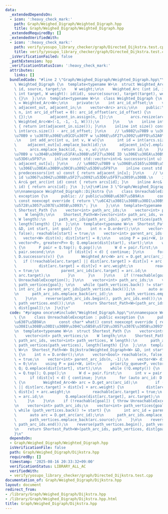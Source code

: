 ```yaml
---
data:
  _extendedDependsOn:
  - icon: ':heavy_check_mark:'
    path: Graph/Weighed_Digraph/Weighted_Digraph.hpp
    title: Graph/Weighed_Digraph/Weighted_Digraph.hpp
  _extendedRequiredBy: []
  _extendedVerifiedWith:
  - icon: ':heavy_check_mark:'
    path: verify/yosupo_library_checker/graph/Directed_Dijkstra.test.cpp
    title: verify/yosupo_library_checker/graph/Directed_Dijkstra.test.cpp
  _isVerificationFailed: false
  _pathExtension: hpp
  _verificationStatusIcon: ':heavy_check_mark:'
  attributes:
    links: []
  bundledCode: "#line 2 \"Graph/Weighed_Digraph/Weighted_Digraph.hpp\"\n\nnamespace\
    \ Weighted_Digraph {\n  template<typename W>\n  struct Weighted_Arc {\n    int\
    \ id, source, target;\n    W weight;\n\n    Weighted_Arc (int id, int source,\
    \ int target, W weight): id(id), source(source), target(target), weight(weight)\
    \ {}\n  };\n\n  template<typename W>\n  class Weighted_Digraph {\n    using Arc\
    \ = Weighted_Arc<W>;\n\n    private:\n    int arc_id_offset;\n    vector<vector<int>>\
    \ adjacent_out, adjacent_in;\n    vector<Arc> arcs;\n\n    public:\n    Weighted_Digraph(int\
    \ n, int arc_id_offset = 0): arc_id_offset(arc_id_offset) {\n        adjacent_out.assign(n,\
    \ {});\n        adjacent_in.assign(n, {});\n        arcs.resize(arc_id_offset,\
    \ Weighted_Arc<W>(-1, -1, -1, W()));\n      }\n    \n    inline int order() const\
    \ { return int(adjacent_in.size()); }\n\n    inline int size() const { return\
    \ int(arcs.size()) - arc_id_offset; }\n\n    // \u9802\u70B9 u \u304B\u3089\u9802\
    \u70B9 v \u3078\u306E\u91CD\u307F w \u306E\u5F27\u3092\u8FFD\u52A0\u3059\u308B\
    .\n    int add_arc(int u, int v, W w){\n      int id = int(arcs.size());\n\n \
    \     adjacent_out[u].emplace_back(id);\n      adjacent_in[v].emplace_back(id);\n\
    \      arcs.emplace_back(id, u, v, w);\n\n      return id;\n    }\n\n    // \u9802\
    \u70B9 u \u304B\u3089\u51FA\u308B\u5F27\u306E ID \u306E\u30EA\u30B9\u30C8\u3092\
    \u53D6\u5F97\n    inline const std::vector<int>& successors(int u) const { return\
    \ adjacent_out[u]; }\n\n    // \u9802\u70B9 u \u306B\u5165\u308B\u5F27\u306E ID\
    \ \u306E\u30EA\u30B9\u30C8\u3092\u53D6\u5F97\n    inline const std::vector<int>&\
    \ predecessors(int u) const { return adjacent_in[u]; }\n\n    // \u5F27 ID \u304C\
    \ id \u3067\u3042\u308B\u5F27\u3092\u53D6\u5F97\u3059\u308B.\n    inline const\
    \ Arc& get_arc(int id) const { return arcs[id]; }\n    inline Arc& get_arc(int\
    \ id) { return arcs[id]; }\n  };\n}\n#line 3 \"Graph/Weighed_Digraph/Dijkstra.hpp\"\
    \n\nnamespace Weighted_Digraph::Dijkstra {\n    class UnreachableException : public\
    \ exception {\n      public: // public\u306B\u6307\u5B9A\n      const char* what()\
    \ const noexcept override { return \"\u6C42\u3081\u308B\u30D1\u30B9\u304C\u5B58\
    \u5728\u3057\u307E\u305B\u3093\"; }\n    };\n\n  template<typename W>\n  struct\
    \ Shortest_Path {\n    vector<int> path_arc_ids;\n    vector<int> path_vertices;\n\
    \    W length;\n\n    Shortest_Path<W>(vector<int> path_arc_ids, vector<int> path_vertices,\
    \ W length):\n      path_arc_ids(path_arc_ids), path_vertices(path_vertices),\
    \ length(length) {}\n  };\n\n  template<typename W>\n  Shortest_Path<W> Dijkstra(Weighted_Digraph<W>\
    \ &D, int start, int goal) {\n    int n = D.order();\n\n    vector<bool> reachable(n,\
    \ false); reachable[start] = true;\n    vector<int> parent_arc_ids(n, -1);\n \
    \   vector<W> dist(n); dist[start] = 0;\n\n    using P = pair<W, int>;\n    priority_queue<P,\
    \ vector<P>, greater<P>> Q; Q.emplace(dist[start], start);\n\n    while (!Q.empty())\
    \ {\n      P pair = Q.top(); Q.pop();\n      W d = pair.first;\n      int v =\
    \ pair.second;\n\n      if (dist[v] < d) { continue; }\n\n      for (auto arc_id:\
    \ D.successors(v)) {\n        Weighted_Arc<W> arc = D.get_arc(arc_id);\n     \
    \   if (!reachable[arc.target] || dist[arc.target] > dist[v] + arc.weight) {\n\
    \          dist[arc.target] = dist[v] + arc.weight;\n          reachable[arc.target]\
    \ = true;\n          parent_arc_ids[arc.target] = arc.id;\n          Q.emplace(dist[arc.target],\
    \ arc.target);\n        }\n      }\n    }\n\n    if (!reachable[goal]) { throw\
    \ UnreachableException(); }\n\n    vector<int> path_arc_ids;\n    vector<int>\
    \ path_vertices{goal}; \n\n    while (path_vertices.back() != start) {\n     \
    \ int arc_id = parent_arc_ids[path_vertices.back()];\n      auto arc = D.get_arc(arc_id);\n\
    \n      path_arc_ids.emplace_back(arc_id);\n      path_vertices.emplace_back(arc.source);\n\
    \    }\n\n    reverse(path_arc_ids.begin(), path_arc_ids.end());\n    reverse(path_vertices.begin(),\
    \ path_vertices.end());\n\n    return Shortest_Path<W>(path_arc_ids, path_vertices,\
    \ dist[goal]);\n  }\n}\n"
  code: "#pragma once\n#include\"Weighted_Digraph.hpp\"\n\nnamespace Weighted_Digraph::Dijkstra\
    \ {\n    class UnreachableException : public exception {\n      public: // public\u306B\
    \u6307\u5B9A\n      const char* what() const noexcept override { return \"\u6C42\
    \u3081\u308B\u30D1\u30B9\u304C\u5B58\u5728\u3057\u307E\u305B\u3093\"; }\n    };\n\
    \n  template<typename W>\n  struct Shortest_Path {\n    vector<int> path_arc_ids;\n\
    \    vector<int> path_vertices;\n    W length;\n\n    Shortest_Path<W>(vector<int>\
    \ path_arc_ids, vector<int> path_vertices, W length):\n      path_arc_ids(path_arc_ids),\
    \ path_vertices(path_vertices), length(length) {}\n  };\n\n  template<typename\
    \ W>\n  Shortest_Path<W> Dijkstra(Weighted_Digraph<W> &D, int start, int goal)\
    \ {\n    int n = D.order();\n\n    vector<bool> reachable(n, false); reachable[start]\
    \ = true;\n    vector<int> parent_arc_ids(n, -1);\n    vector<W> dist(n); dist[start]\
    \ = 0;\n\n    using P = pair<W, int>;\n    priority_queue<P, vector<P>, greater<P>>\
    \ Q; Q.emplace(dist[start], start);\n\n    while (!Q.empty()) {\n      P pair\
    \ = Q.top(); Q.pop();\n      W d = pair.first;\n      int v = pair.second;\n\n\
    \      if (dist[v] < d) { continue; }\n\n      for (auto arc_id: D.successors(v))\
    \ {\n        Weighted_Arc<W> arc = D.get_arc(arc_id);\n        if (!reachable[arc.target]\
    \ || dist[arc.target] > dist[v] + arc.weight) {\n          dist[arc.target] =\
    \ dist[v] + arc.weight;\n          reachable[arc.target] = true;\n          parent_arc_ids[arc.target]\
    \ = arc.id;\n          Q.emplace(dist[arc.target], arc.target);\n        }\n \
    \     }\n    }\n\n    if (!reachable[goal]) { throw UnreachableException(); }\n\
    \n    vector<int> path_arc_ids;\n    vector<int> path_vertices{goal}; \n\n   \
    \ while (path_vertices.back() != start) {\n      int arc_id = parent_arc_ids[path_vertices.back()];\n\
    \      auto arc = D.get_arc(arc_id);\n\n      path_arc_ids.emplace_back(arc_id);\n\
    \      path_vertices.emplace_back(arc.source);\n    }\n\n    reverse(path_arc_ids.begin(),\
    \ path_arc_ids.end());\n    reverse(path_vertices.begin(), path_vertices.end());\n\
    \n    return Shortest_Path<W>(path_arc_ids, path_vertices, dist[goal]);\n  }\n\
    }\n"
  dependsOn:
  - Graph/Weighed_Digraph/Weighted_Digraph.hpp
  isVerificationFile: false
  path: Graph/Weighed_Digraph/Dijkstra.hpp
  requiredBy: []
  timestamp: '2025-08-16 20:33:32+09:00'
  verificationStatus: LIBRARY_ALL_AC
  verifiedWith:
  - verify/yosupo_library_checker/graph/Directed_Dijkstra.test.cpp
documentation_of: Graph/Weighed_Digraph/Dijkstra.hpp
layout: document
redirect_from:
- /library/Graph/Weighed_Digraph/Dijkstra.hpp
- /library/Graph/Weighed_Digraph/Dijkstra.hpp.html
title: Graph/Weighed_Digraph/Dijkstra.hpp
---
```

